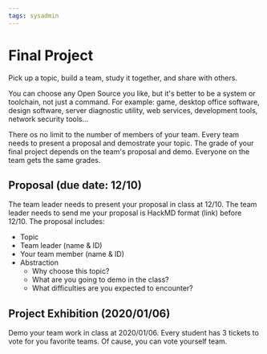 ```yaml
---
tags: sysadmin
---
```


# Final Project 
Pick up a topic, build a team, study it together, and share with others.

You can choose any Open Source you like, but it's better to be a system or toolchain, not just a command. For example: game, desktop office software, design software, server diagnostic utility, web services, development tools, network security tools...

There os no limit to the number of members of your team. Every team needs to present a proposal and demostrate your topic.
The grade of your final project depends on the team's proposal and demo. Everyone on the team gets the same grades.

## Proposal (due date: 12/10)
The team leader needs to present your proposal in class at 12/10.
The team leader needs to send me your proposal is HackMD format (link) before 12/10.
The proposal includes:
- Topic
- Team leader (name & ID)
- Your team member (name & ID)
- Abstraction
  - Why choose this topic?
  - What are you going to demo in the class?
  - What difficulties are you expected to encounter?

## Project Exhibition (2020/01/06)
Demo your team work in class at 2020/01/06.
Every student has 3 tickets to vote for you favorite teams. Of cause, you can vote yourself team.